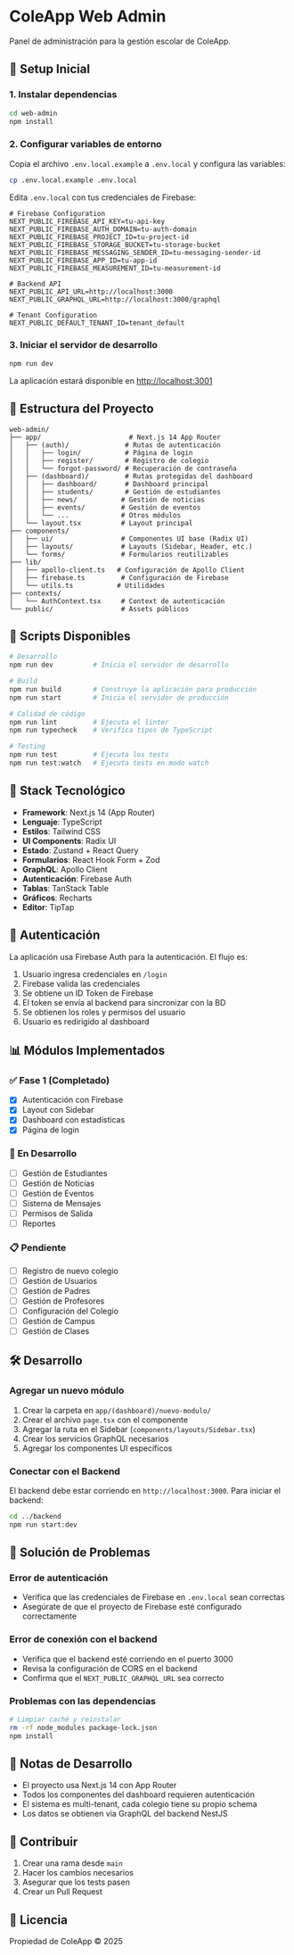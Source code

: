 # ColeApp Web Admin

Panel de administración para la gestión escolar de ColeApp.

## 🚀 Setup Inicial

### 1. Instalar dependencias

```bash
cd web-admin
npm install
```

### 2. Configurar variables de entorno

Copia el archivo `.env.local.example` a `.env.local` y configura las variables:

```bash
cp .env.local.example .env.local
```

Edita `.env.local` con tus credenciales de Firebase:

```env
# Firebase Configuration
NEXT_PUBLIC_FIREBASE_API_KEY=tu-api-key
NEXT_PUBLIC_FIREBASE_AUTH_DOMAIN=tu-auth-domain
NEXT_PUBLIC_FIREBASE_PROJECT_ID=tu-project-id
NEXT_PUBLIC_FIREBASE_STORAGE_BUCKET=tu-storage-bucket
NEXT_PUBLIC_FIREBASE_MESSAGING_SENDER_ID=tu-messaging-sender-id
NEXT_PUBLIC_FIREBASE_APP_ID=tu-app-id
NEXT_PUBLIC_FIREBASE_MEASUREMENT_ID=tu-measurement-id

# Backend API
NEXT_PUBLIC_API_URL=http://localhost:3000
NEXT_PUBLIC_GRAPHQL_URL=http://localhost:3000/graphql

# Tenant Configuration
NEXT_PUBLIC_DEFAULT_TENANT_ID=tenant_default
```

### 3. Iniciar el servidor de desarrollo

```bash
npm run dev
```

La aplicación estará disponible en [http://localhost:3001](http://localhost:3001)

## 📁 Estructura del Proyecto

```
web-admin/
├── app/                      # Next.js 14 App Router
│   ├── (auth)/              # Rutas de autenticación
│   │   ├── login/           # Página de login
│   │   ├── register/        # Registro de colegio
│   │   └── forgot-password/ # Recuperación de contraseña
│   ├── (dashboard)/         # Rutas protegidas del dashboard
│   │   ├── dashboard/       # Dashboard principal
│   │   ├── students/        # Gestión de estudiantes
│   │   ├── news/           # Gestión de noticias
│   │   ├── events/         # Gestión de eventos
│   │   └── ...             # Otros módulos
│   └── layout.tsx          # Layout principal
├── components/
│   ├── ui/                 # Componentes UI base (Radix UI)
│   ├── layouts/            # Layouts (Sidebar, Header, etc.)
│   └── forms/              # Formularios reutilizables
├── lib/
│   ├── apollo-client.ts   # Configuración de Apollo Client
│   ├── firebase.ts         # Configuración de Firebase
│   └── utils.ts           # Utilidades
├── contexts/
│   └── AuthContext.tsx     # Context de autenticación
└── public/                 # Assets públicos
```

## 🔧 Scripts Disponibles

```bash
# Desarrollo
npm run dev          # Inicia el servidor de desarrollo

# Build
npm run build        # Construye la aplicación para producción
npm run start        # Inicia el servidor de producción

# Calidad de código
npm run lint         # Ejecuta el linter
npm run typecheck    # Verifica tipos de TypeScript

# Testing
npm run test         # Ejecuta los tests
npm run test:watch   # Ejecuta tests en modo watch
```

## 🎨 Stack Tecnológico

- **Framework**: Next.js 14 (App Router)
- **Lenguaje**: TypeScript
- **Estilos**: Tailwind CSS
- **UI Components**: Radix UI
- **Estado**: Zustand + React Query
- **Formularios**: React Hook Form + Zod
- **GraphQL**: Apollo Client
- **Autenticación**: Firebase Auth
- **Tablas**: TanStack Table
- **Gráficos**: Recharts
- **Editor**: TipTap

## 🔐 Autenticación

La aplicación usa Firebase Auth para la autenticación. El flujo es:

1. Usuario ingresa credenciales en `/login`
2. Firebase valida las credenciales
3. Se obtiene un ID Token de Firebase
4. El token se envía al backend para sincronizar con la BD
5. Se obtienen los roles y permisos del usuario
6. Usuario es redirigido al dashboard

## 📊 Módulos Implementados

### ✅ Fase 1 (Completado)
- [x] Autenticación con Firebase
- [x] Layout con Sidebar
- [x] Dashboard con estadísticas
- [x] Página de login

### 🚧 En Desarrollo
- [ ] Gestión de Estudiantes
- [ ] Gestión de Noticias
- [ ] Gestión de Eventos
- [ ] Sistema de Mensajes
- [ ] Permisos de Salida
- [ ] Reportes

### 📋 Pendiente
- [ ] Registro de nuevo colegio
- [ ] Gestión de Usuarios
- [ ] Gestión de Padres
- [ ] Gestión de Profesores
- [ ] Configuración del Colegio
- [ ] Gestión de Campus
- [ ] Gestión de Clases

## 🛠️ Desarrollo

### Agregar un nuevo módulo

1. Crear la carpeta en `app/(dashboard)/nuevo-modulo/`
2. Crear el archivo `page.tsx` con el componente
3. Agregar la ruta en el Sidebar (`components/layouts/Sidebar.tsx`)
4. Crear los servicios GraphQL necesarios
5. Agregar los componentes UI específicos

### Conectar con el Backend

El backend debe estar corriendo en `http://localhost:3000`. Para iniciar el backend:

```bash
cd ../backend
npm run start:dev
```

## 🐛 Solución de Problemas

### Error de autenticación
- Verifica que las credenciales de Firebase en `.env.local` sean correctas
- Asegúrate de que el proyecto de Firebase esté configurado correctamente

### Error de conexión con el backend
- Verifica que el backend esté corriendo en el puerto 3000
- Revisa la configuración de CORS en el backend
- Confirma que el `NEXT_PUBLIC_GRAPHQL_URL` sea correcto

### Problemas con las dependencias
```bash
# Limpiar caché y reinstalar
rm -rf node_modules package-lock.json
npm install
```

## 📝 Notas de Desarrollo

- El proyecto usa Next.js 14 con App Router
- Todos los componentes del dashboard requieren autenticación
- El sistema es multi-tenant, cada colegio tiene su propio schema
- Los datos se obtienen via GraphQL del backend NestJS

## 🤝 Contribuir

1. Crear una rama desde `main`
2. Hacer los cambios necesarios
3. Asegurar que los tests pasen
4. Crear un Pull Request

## 📄 Licencia

Propiedad de ColeApp © 2025